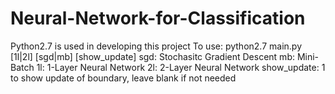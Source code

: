 # Neural-Network-for-Classification
Python2.7 is used in developing this project
To use:
    python2.7 main.py [1l|2l] [sgd|mb] [show_update]
    sgd: Stochasitc Gradient Descent
    mb: Mini-Batch
	1l: 1-Layer Neural Network
	2l: 2-Layer Neural Network
	show_update: 1 to show update of boundary, leave blank if not needed

